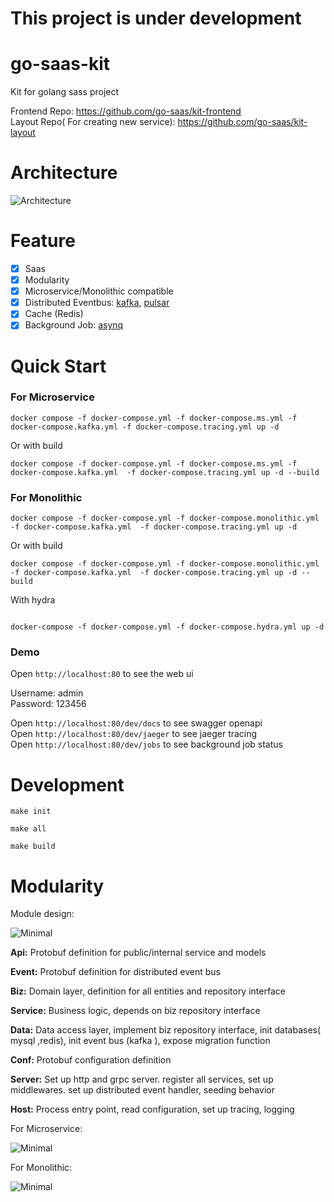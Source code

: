 # This project is under development

# go-saas-kit

Kit for golang sass project

Frontend Repo: https://github.com/go-saas/kit-frontend  
Layout Repo( For creating new service): https://github.com/go-saas/kit-layout

# Architecture
![Architecture](https://github.com/go-saas/kit/blob/main/docs/go-saas-kit.drawio.png?raw=true)

[//]: # (# Demo )

[//]: # (address http://saas.nihaosaoya.com &#40;Shanghai&#41;)

[//]: # (- **Host** Username:admin  Password:123456)

[//]: # (- **Separate Storage Tenant** domain:separateDbDemo Username:admin  Password:123456)

[//]: # (- **Shared Storage Tenant** domain:sharedDbDemo Username:admin  Password:123456)


# Feature

* [x] Saas
* [x] Modularity
* [x] Microservice/Monolithic compatible
* [x] Distributed Eventbus: [kafka](https://kafka.apache.org/), [pulsar](https://pulsar.apache.org/)
* [x] Cache (Redis)
* [x] Background Job: [asynq](https://github.com/hibiken/asynq)

# Quick Start

### For Microservice

```
docker compose -f docker-compose.yml -f docker-compose.ms.yml -f docker-compose.kafka.yml -f docker-compose.tracing.yml up -d
```

Or with build
```
docker compose -f docker-compose.yml -f docker-compose.ms.yml -f docker-compose.kafka.yml  -f docker-compose.tracing.yml up -d --build
```

### For Monolithic

```
docker compose -f docker-compose.yml -f docker-compose.monolithic.yml -f docker-compose.kafka.yml  -f docker-compose.tracing.yml up -d
```
Or with build
```
docker compose -f docker-compose.yml -f docker-compose.monolithic.yml -f docker-compose.kafka.yml  -f docker-compose.tracing.yml up -d --build
```

With hydra

```

docker-compose -f docker-compose.yml -f docker-compose.hydra.yml up -d
```

### Demo

Open `http://localhost:80` to see the web ui

Username: admin  
Password: 123456

Open `http://localhost:80/dev/docs` to see swagger openapi  
Open `http://localhost:80/dev/jaeger` to see jaeger tracing  
Open `http://localhost:80/dev/jobs` to see background job status  

# Development

```shell
make init
```
```shell
make all
```
```shell
make build
```

# Modularity

Module design: 

![Minimal](https://github.com/go-saas/kit/blob/main/docs/minimal-module-design.drawio.png?raw=true)


**Api:** Protobuf definition for public/internal service and models

**Event:** Protobuf definition for distributed event bus

**Biz:** Domain layer, definition for all entities and repository interface

**Service:** Business logic, depends on biz repository interface

**Data:** Data access layer, implement biz repository interface, init databases( mysql ,redis), init event bus (kafka ), expose migration function

**Conf:** Protobuf configuration definition

**Server:** Set up http and grpc server. register all services, set up middlewares. set up distributed  event handler, seeding behavior

**Host:** Process entry point, read configuration, set up tracing, logging



For Microservice:

![Minimal](https://github.com/go-saas/kit/blob/main/docs/microservice.drawio.png?raw=true)



For Monolithic:

![Minimal](https://github.com/go-saas/kit/blob/main/docs/monolithic.drawio.png?raw=true)

